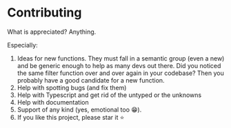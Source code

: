 # Contributing

What is appreciated? Anything.

Especially:

1. Ideas for new functions. They must fall in a semantic group (even a new) and be generic enough to help as many devs
   out there.
   Did you noticed the same filter function over and over again in your codebase?
   Then you probably have a good candidate for a new function.
2. Help with spotting bugs (and fix them)
3. Help with Typescript and get rid of the untyped or the unknowns
4. Help with documentation
5. Support of any kind (yes, emotional too 😁).
6. If you like this project, please star it ⭐️ 
